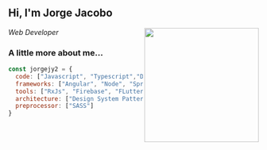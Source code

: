 <h2> Hi, I'm Jorge Jacobo</h2>

<img align='right' src="https://avatars3.githubusercontent.com/u/44221869?s=460&u=937bd6ef559788217d3aecce5b49d62e8c7984ff&v=4" width="230">

<p><em>Web Developer</em></p>

### A little more about me...  

```javascript
const jorgejy2 = {
  code: ["Javascript", "Typescript","Dart", "Java", "HTML/CSS"],
  frameworks: ["Angular", "Node", "Spring"],
  tools: ["RxJs", "Firebase", "FLutter", "Android", "Docker", "Linux"],
  architecture: ["Design System Pattern", "MVC", "MVVM"],
  preprocessor: ["SASS"]
}
```
